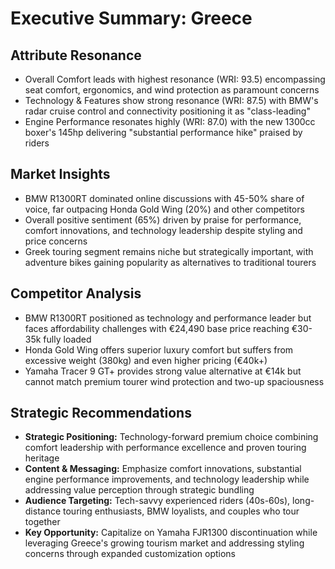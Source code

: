 # Executive Summary: Greece

## Attribute Resonance
- Overall Comfort leads with highest resonance (WRI: 93.5) encompassing seat comfort, ergonomics, and wind protection as paramount concerns
- Technology & Features show strong resonance (WRI: 87.5) with BMW's radar cruise control and connectivity positioning it as "class-leading"
- Engine Performance resonates highly (WRI: 87.0) with the new 1300cc boxer's 145hp delivering "substantial performance hike" praised by riders

## Market Insights
- BMW R1300RT dominated online discussions with 45-50% share of voice, far outpacing Honda Gold Wing (20%) and other competitors
- Overall positive sentiment (65%) driven by praise for performance, comfort innovations, and technology leadership despite styling and price concerns
- Greek touring segment remains niche but strategically important, with adventure bikes gaining popularity as alternatives to traditional tourers

## Competitor Analysis
- BMW R1300RT positioned as technology and performance leader but faces affordability challenges with €24,490 base price reaching €30-35k fully loaded
- Honda Gold Wing offers superior luxury comfort but suffers from excessive weight (380kg) and even higher pricing (€40k+)
- Yamaha Tracer 9 GT+ provides strong value alternative at €14k but cannot match premium tourer wind protection and two-up spaciousness

## Strategic Recommendations
- **Strategic Positioning:** Technology-forward premium choice combining comfort leadership with performance excellence and proven touring heritage
- **Content & Messaging:** Emphasize comfort innovations, substantial engine performance improvements, and technology leadership while addressing value perception through strategic bundling
- **Audience Targeting:** Tech-savvy experienced riders (40s-60s), long-distance touring enthusiasts, BMW loyalists, and couples who tour together
- **Key Opportunity:** Capitalize on Yamaha FJR1300 discontinuation while leveraging Greece's growing tourism market and addressing styling concerns through expanded customization options